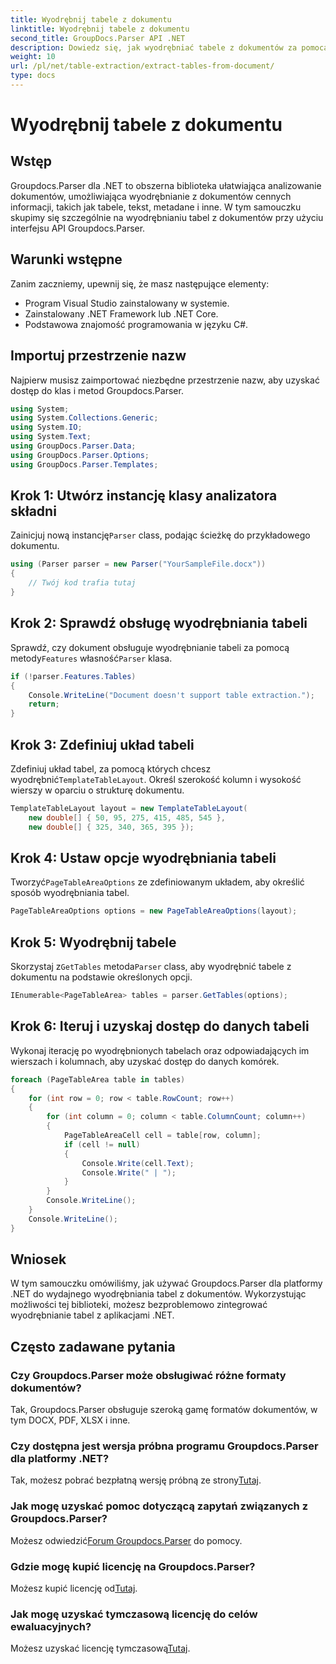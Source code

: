 ```yaml
---
title: Wyodrębnij tabele z dokumentu
linktitle: Wyodrębnij tabele z dokumentu
second_title: GroupDocs.Parser API .NET
description: Dowiedz się, jak wyodrębniać tabele z dokumentów za pomocą Groupdocs.Parser dla .NET. Postępuj zgodnie ze szczegółowym przewodnikiem na temat integracji tej funkcji.
weight: 10
url: /pl/net/table-extraction/extract-tables-from-document/
type: docs
---
```

# Wyodrębnij tabele z dokumentu

## Wstęp
Groupdocs.Parser dla .NET to obszerna biblioteka ułatwiająca analizowanie dokumentów, umożliwiająca wyodrębnianie z dokumentów cennych informacji, takich jak tabele, tekst, metadane i inne. W tym samouczku skupimy się szczególnie na wyodrębnianiu tabel z dokumentów przy użyciu interfejsu API Groupdocs.Parser.
## Warunki wstępne
Zanim zaczniemy, upewnij się, że masz następujące elementy:
- Program Visual Studio zainstalowany w systemie.
- Zainstalowany .NET Framework lub .NET Core.
- Podstawowa znajomość programowania w języku C#.

## Importuj przestrzenie nazw
Najpierw musisz zaimportować niezbędne przestrzenie nazw, aby uzyskać dostęp do klas i metod Groupdocs.Parser.
```csharp
using System;
using System.Collections.Generic;
using System.IO;
using System.Text;
using GroupDocs.Parser.Data;
using GroupDocs.Parser.Options;
using GroupDocs.Parser.Templates;
```
## Krok 1: Utwórz instancję klasy analizatora składni
 Zainicjuj nową instancję`Parser` class, podając ścieżkę do przykładowego dokumentu.
```csharp
using (Parser parser = new Parser("YourSampleFile.docx"))
{
    // Twój kod trafia tutaj
}
```
## Krok 2: Sprawdź obsługę wyodrębniania tabeli
 Sprawdź, czy dokument obsługuje wyodrębnianie tabeli za pomocą metody`Features` własność`Parser` klasa.
```csharp
if (!parser.Features.Tables)
{
    Console.WriteLine("Document doesn't support table extraction.");
    return;
}
```
## Krok 3: Zdefiniuj układ tabeli
Zdefiniuj układ tabel, za pomocą których chcesz wyodrębnić`TemplateTableLayout`. Określ szerokość kolumn i wysokość wierszy w oparciu o strukturę dokumentu.
```csharp
TemplateTableLayout layout = new TemplateTableLayout(
    new double[] { 50, 95, 275, 415, 485, 545 },
    new double[] { 325, 340, 365, 395 });
```
## Krok 4: Ustaw opcje wyodrębniania tabeli
 Tworzyć`PageTableAreaOptions` ze zdefiniowanym układem, aby określić sposób wyodrębniania tabel.
```csharp
PageTableAreaOptions options = new PageTableAreaOptions(layout);
```
## Krok 5: Wyodrębnij tabele
 Skorzystaj z`GetTables` metoda`Parser` class, aby wyodrębnić tabele z dokumentu na podstawie określonych opcji.
```csharp
IEnumerable<PageTableArea> tables = parser.GetTables(options);
```
## Krok 6: Iteruj i uzyskaj dostęp do danych tabeli
Wykonaj iterację po wyodrębnionych tabelach oraz odpowiadających im wierszach i kolumnach, aby uzyskać dostęp do danych komórek.
```csharp
foreach (PageTableArea table in tables)
{
    for (int row = 0; row < table.RowCount; row++)
    {
        for (int column = 0; column < table.ColumnCount; column++)
        {
            PageTableAreaCell cell = table[row, column];
            if (cell != null)
            {
                Console.Write(cell.Text);
                Console.Write(" | ");
            }
        }
        Console.WriteLine();
    }
    Console.WriteLine();
}
```
## Wniosek
W tym samouczku omówiliśmy, jak używać Groupdocs.Parser dla platformy .NET do wydajnego wyodrębniania tabel z dokumentów. Wykorzystując możliwości tej biblioteki, możesz bezproblemowo zintegrować wyodrębnianie tabel z aplikacjami .NET.

## Często zadawane pytania
### Czy Groupdocs.Parser może obsługiwać różne formaty dokumentów?
Tak, Groupdocs.Parser obsługuje szeroką gamę formatów dokumentów, w tym DOCX, PDF, XLSX i inne.
### Czy dostępna jest wersja próbna programu Groupdocs.Parser dla platformy .NET?
 Tak, możesz pobrać bezpłatną wersję próbną ze strony[Tutaj](https://releases.groupdocs.com/).
### Jak mogę uzyskać pomoc dotyczącą zapytań związanych z Groupdocs.Parser?
 Możesz odwiedzić[Forum Groupdocs.Parser](https://forum.groupdocs.com/c/parser/17) do pomocy.
### Gdzie mogę kupić licencję na Groupdocs.Parser?
 Możesz kupić licencję od[Tutaj](https://purchase.groupdocs.com/buy).
### Jak mogę uzyskać tymczasową licencję do celów ewaluacyjnych?
 Możesz uzyskać licencję tymczasową[Tutaj](https://purchase.groupdocs.com/temporary-license/).